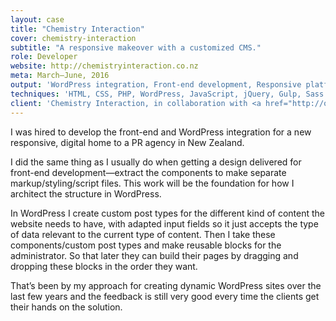 ```yaml
---
layout: case
title: "Chemistry Interaction"
cover: chemistry-interaction
subtitle: "A responsive makeover with a customized CMS."
role: Developer
website: http://chemistryinteraction.co.nz
meta: March–June, 2016
output: 'WordPress integration, Front-end development, Responsive platform'
techniques: 'HTML, CSS, PHP, WordPress, JavaScript, jQuery, Gulp, Sass'
client: 'Chemistry Interaction, in collaboration with <a href="http://osynlig.nz/">Osynlig NZ</a>'
---
```


I was hired to develop the front-end and WordPress integration for a new responsive, digital home to a PR agency in New Zealand.

I did the same thing as I usually do when getting a design delivered for front-end development—extract the components to make separate markup/styling/script files. This work will be the foundation for how I architect the structure in WordPress.

In WordPress I create custom post types for the different kind of content the website needs to have, with adapted input fields so it just accepts the type of data relevant to the current type of content. Then I take these components/custom post types and make reusable blocks for the administrator. So that later they can build their pages by dragging and dropping these blocks in the order they want.

That’s been by my approach for creating dynamic WordPress sites over the last few years and the feedback is still very good every time the clients get their hands on the solution.
